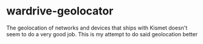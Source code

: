 # wardrive-geolocator
The geolocation of networks and devices that ships with Kismet doesn't seem to do a very good job. This is my attempt to do said geolocation better
